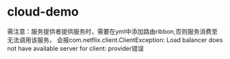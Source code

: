 # cloud-demo
需注意：服务提供者提供服务时，需要在yml中添加路由ribbon,否则服务消费至无法调用该服务，
会报com.netflix.client.ClientException: Load balancer does not have available server for client: provider错误
